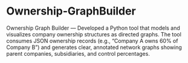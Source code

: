 # Ownership-GraphBuilder
Ownership Graph Builder — Developed a Python tool that models and visualizes company ownership structures as directed graphs. The tool consumes JSON ownership records (e.g., “Company A owns 60% of Company B”) and generates clear, annotated network graphs showing parent companies, subsidiaries, and control percentages.
